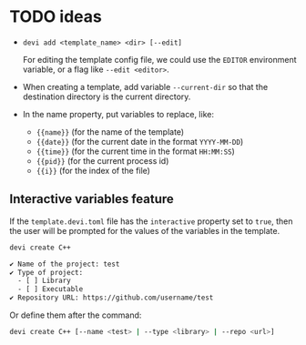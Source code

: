 # TODO ideas

- `devi add <template_name> <dir> [--edit]`

  For editing the template config file, we could use the `EDITOR`
  environment variable, or a flag like `--edit <editor>`.

- When creating a template, add variable `--current-dir` so that the
  destination directory is the current directory.

- In the name property, put variables to replace, like:
  - `{{name}}` (for the name of the template)
  - `{{date}}` (for the current date in the format `YYYY-MM-DD`)
  - `{{time}}` (for the current time in the format `HH:MM:SS`)
  - `{{pid}}` (for the current process id)
  - `{{i}}` (for the index of the file)

## Interactive variables feature

If the `template.devi.toml` file has the `interactive` property set to
`true`, then the user will be prompted for the values of the variables
in the template.

```sh
devi create C++

✔️ Name of the project: test
✔️ Type of project:
  - [ ] Library
  - [ ] Executable
✔️ Repository URL: https://github.com/username/test
```

Or define them after the command:

```sh
devi create C++ [--name <test> | --type <library> | --repo <url>]
```
